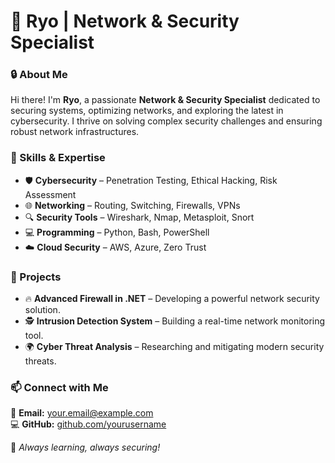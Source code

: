 # 🚀 Ryo | Network & Security Specialist  

### 🔒 About Me  
Hi there! I'm **Ryo**, a passionate **Network & Security Specialist** dedicated to securing systems, optimizing networks, and exploring the latest in cybersecurity. I thrive on solving complex security challenges and ensuring robust network infrastructures.  

### 💼 Skills & Expertise  
- 🛡️ **Cybersecurity** – Penetration Testing, Ethical Hacking, Risk Assessment  
- 🌐 **Networking** – Routing, Switching, Firewalls, VPNs  
- 🔍 **Security Tools** – Wireshark, Nmap, Metasploit, Snort  
- 💻 **Programming** – Python, Bash, PowerShell  
- ☁️ **Cloud Security** – AWS, Azure, Zero Trust  

### 📌 Projects  
- 🔥 **Advanced Firewall in .NET** – Developing a powerful network security solution.  
- 🕵️ **Intrusion Detection System** – Building a real-time network monitoring tool.  
- 🌍 **Cyber Threat Analysis** – Researching and mitigating modern security threats.  

### 📫 Connect with Me  
📩 **Email:** your.email@example.com  
💻 **GitHub:** [github.com/yourusername](https://github.com/Corawl13)   

🚀 *Always learning, always securing!*  
